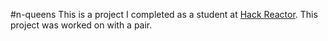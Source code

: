 #n-queens
This is a project I completed as a student at [Hack Reactor](http://hackreactor.com). This project was worked on with a pair.
